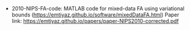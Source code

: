 * 2010-NIPS-FA-code:
MATLAB code for mixed-data FA using variational bounds
(https://emtiyaz.github.io/software/mixedDataFA.html)
Paper link: https://emtiyaz.github.io/papers/paper-NIPS2010-corrected.pdf



